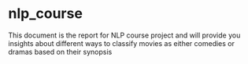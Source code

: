 # nlp_course
This document is the report for NLP course project and will provide you insights about different ways to classify movies as either comedies or dramas based on their synopsis
